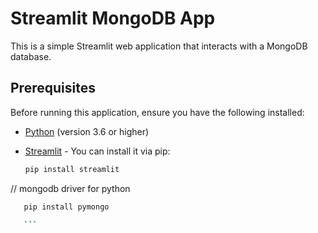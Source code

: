 # Streamlit MongoDB App

This is a simple Streamlit web application that interacts with a MongoDB database.

## Prerequisites

Before running this application, ensure you have the following installed:

- [Python](https://www.python.org/downloads/) (version 3.6 or higher)
- [Streamlit](https://streamlit.io/) - You can install it via pip:

  ```bash
  pip install streamlit

  ```

// mongodb driver for python

````bash
   pip install pymongo

   ```
````
